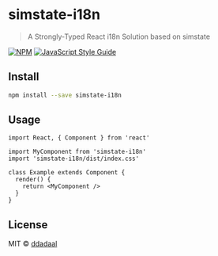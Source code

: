 # simstate-i18n

> A Strongly-Typed React i18n Solution based on simstate

[![NPM](https://img.shields.io/npm/v/simstate-i18n.svg)](https://www.npmjs.com/package/simstate-i18n) [![JavaScript Style Guide](https://img.shields.io/badge/code_style-standard-brightgreen.svg)](https://standardjs.com)

## Install

```bash
npm install --save simstate-i18n
```

## Usage

```tsx
import React, { Component } from 'react'

import MyComponent from 'simstate-i18n'
import 'simstate-i18n/dist/index.css'

class Example extends Component {
  render() {
    return <MyComponent />
  }
}
```

## License

MIT © [ddadaal](https://github.com/ddadaal)
